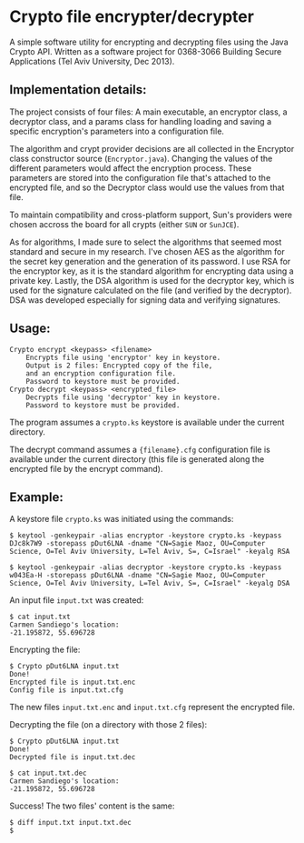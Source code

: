 Crypto file encrypter/decrypter
===============================

A simple software utility for encrypting and decrypting files using the Java Crypto API.
Written as a software project for 0368-3066 Building Secure Applications (Tel Aviv University, Dec 2013).

Implementation details:
-----------------------

The project consists of four files: A main executable, an encryptor class, a decryptor class, and a params class for handling loading and saving a specific encryption's parameters into a configuration file.

The algorithm and crypt provider decisions are all collected in the Encryptor class constructor source (`Encryptor.java`). Changing the values of the different parameters would affect the encryption process. These parameters are stored into the configuration file that's attached to the encrypted file, and so the Decryptor class would use the values from that file.

To maintain compatibility and cross-platform support, Sun's providers were chosen accross the board for all crypts (either `SUN` or `SunJCE`).

As for algorithms, I made sure to select the algorithms that seemed most standard and secure in my research.
I've chosen AES as the algorithm for the secret key generation and the generation of its password.
I use RSA for the encryptor key, as it is the standard algorithm for encrypting data using a private key.
Lastly, the DSA algorithm is used for the decryptor key, which is used for the signature calculated on the file (and verified by the decryptor). DSA was developed especially for signing data and verifying signatures.

Usage:
------

    Crypto encrypt <keypass> <filename>
        Encrypts file using 'encryptor' key in keystore.
        Output is 2 files: Encrypted copy of the file,
        and an encryption configuration file.
        Password to keystore must be provided.
    Crypto decrypt <keypass> <encrypted_file>
        Decrypts file using 'decryptor' key in keystore.
        Password to keystore must be provided.

The program assumes a `crypto.ks` keystore is available under the current directory.

The decrypt command assumes a `{filename}.cfg` configuration file is available under the current directory (this file is generated along the encrypted file by the encrypt command).

Example:
--------
A keystore file `crypto.ks` was initiated using the commands:

    $ keytool -genkeypair -alias encryptor -keystore crypto.ks -keypass DJc8k7W9 -storepass pDut6LNA -dname "CN=Sagie Maoz, OU=Computer Science, O=Tel Aviv University, L=Tel Aviv, S=, C=Israel" -keyalg RSA

    $ keytool -genkeypair -alias decryptor -keystore crypto.ks -keypass w043Ea-H -storepass pDut6LNA -dname "CN=Sagie Maoz, OU=Computer Science, O=Tel Aviv University, L=Tel Aviv, S=, C=Israel" -keyalg DSA

An input file `input.txt` was created:

    $ cat input.txt
    Carmen Sandiego's location:
    -21.195872, 55.696728

Encrypting the file:

    $ Crypto pDut6LNA input.txt
    Done!
    Encrypted file is input.txt.enc
    Config file is input.txt.cfg

The new files `input.txt.enc` and `input.txt.cfg` represent the encrypted file.

Decrypting the file (on a directory with those 2 files):

    $ Crypto pDut6LNA input.txt
    Done!
    Decrypted file is input.txt.dec

    $ cat input.txt.dec
    Carmen Sandiego's location:
    -21.195872, 55.696728

Success! The two files' content is the same:

    $ diff input.txt input.txt.dec
    $
